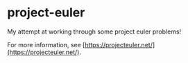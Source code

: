 # project-euler

My attempt at working through some project euler problems!

For more information, see [https://projecteuler.net/](https://projecteuler.net/).
